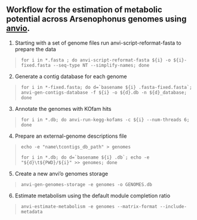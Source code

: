 ## Workflow for the estimation of metabolic potential across Arsenophonus genomes using [anvio](https://merenlab.org/tutorials/fmt-mag-metabolism/).

1. Starting with a set of genome files run anvi-script-reformat-fasta to prepare the data
>`for i in *.fasta ; do anvi-script-reformat-fasta ${i} -o ${i}-fixed.fasta --seq-type NT --simplify-names; done`


2. Generate a contig database for each genome
>```for i in *-fixed.fasta; do d=`basename ${i} .fasta-fixed.fasta`; anvi-gen-contigs-database -f ${i} -o ${d}.db -n ${d}_database; done```


3. Annotate the genomes with KOfam hits
>```for i in *.db; do anvi-run-kegg-kofams -c ${i} --num-threads 6; done```


4. Prepare an external-genome descriptions file  
>```echo -e "name\tcontigs_db_path" > genomes```
>
>```for i in *.db; do d=`basename ${i} .db`; echo -e "${d}\t${PWD}/${i}" >> genomes; done```


5. Create a new anvi’o genomes storage
>`anvi-gen-genomes-storage -e genomes -o GENOMES.db`


6. Estimate metabolism using the default module completion ratio
>`anvi-estimate-metabolism -e genomes --matrix-format --include-metadata`
